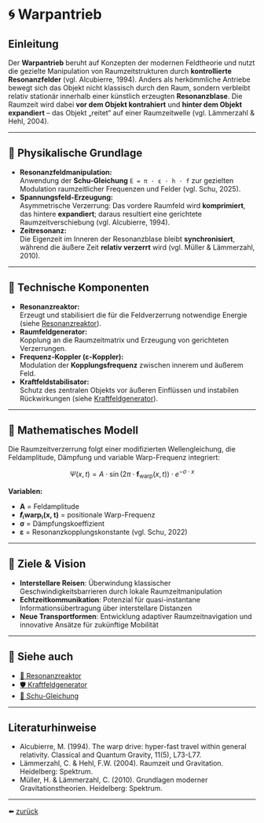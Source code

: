 # 🌀 Warpantrieb

## Einleitung

Der **Warpantrieb** beruht auf Konzepten der modernen Feldtheorie und nutzt die gezielte Manipulation von Raumzeitstrukturen durch **kontrollierte Resonanzfelder** (vgl. Alcubierre, 1994). Anders als herkömmliche Antriebe bewegt sich das Objekt nicht klassisch durch den Raum, sondern verbleibt relativ stationär innerhalb einer künstlich erzeugten **Resonanzblase**. Die Raumzeit wird dabei **vor dem Objekt kontrahiert** und **hinter dem Objekt expandiert** – das Objekt „reitet“ auf einer Raumzeitwelle (vgl. Lämmerzahl & Hehl, 2004).

---

## 🧠 Physikalische Grundlage

- **Resonanzfeldmanipulation:**  
  Anwendung der **Schu-Gleichung** `E = π · ε · h · f` zur gezielten Modulation raumzeitlicher Frequenzen und Felder (vgl. Schu, 2025).
- **Spannungsfeld-Erzeugung:**  
  Asymmetrische Verzerrung: Das vordere Raumfeld wird **komprimiert**, das hintere **expandiert**; daraus resultiert eine gerichtete Raumzeitverschiebung (vgl. Alcubierre, 1994).
- **Zeitresonanz:**  
  Die Eigenzeit im Inneren der Resonanzblase bleibt **synchronisiert**, während die äußere Zeit **relativ verzerrt** wird (vgl. Müller & Lämmerzahl, 2010).

---

## 🔧 Technische Komponenten

- **Resonanzreaktor:**  
  Erzeugt und stabilisiert die für die Feldverzerrung notwendige Energie (siehe [Resonanzreaktor](../../konzepte/resonanzreaktor/resonanzreaktor.md)).
- **Raumfeldgenerator:**  
  Kopplung an die Raumzeitmatrix und Erzeugung von gerichteten Verzerrungen.
- **Frequenz-Koppler (ε-Koppler):**  
  Modulation der **Kopplungsfrequenz** zwischen innerem und äußerem Feld.
- **Kraftfeldstabilisator:**  
  Schutz des zentralen Objekts vor äußeren Einflüssen und instabilen Rückwirkungen (siehe [Kraftfeldgenerator](../../konzepte/kraftfeldgenerator/kraftfeldgenerator.md)).

---

## 📐 Mathematisches Modell

Die Raumzeitverzerrung folgt einer modifizierten Wellengleichung, die Feldamplitude, Dämpfung und variable Warp-Frequenz integriert:

$$
\Psi(x, t) = A \cdot \sin\left(2\pi \cdot \mathbf{f}_\text{warp}(x, t)\right) \cdot e^{-σ \cdot x}
$$

**Variablen:**

- **A** = Feldamplitude
- **𝒇₍warp₎(x, t)** = positionale Warp-Frequenz
- **σ** = Dämpfungskoeffizient
- **ε** = Resonanzkopplungskonstante (vgl. Schu, 2022)

---

## 🌌 Ziele & Vision

- **Interstellare Reisen**: Überwindung klassischer Geschwindigkeitsbarrieren durch lokale Raumzeitmanipulation
- **Echtzeitkommunikation**: Potenzial für quasi-instantane Informationsübertragung über interstellare Distanzen
- **Neue Transportformen**: Entwicklung adaptiver Raumzeitnavigation und innovative Ansätze für zukünftige Mobilität

---

## 📎 Siehe auch

- [🔋 Resonanzreaktor](../Resonanzreaktor/README.md)
- [🛡️ Kraftfeldgenerator](../Kraftfeldgenerator/kraftfeldgenerator.md)
- [📐 Schu-Gleichung](../../Gleichungen/README.md)

---

## Literaturhinweise

- Alcubierre, M. (1994). The warp drive: hyper-fast travel within general relativity. Classical and Quantum Gravity, 11(5), L73-L77.
- Lämmerzahl, C. & Hehl, F.W. (2004). Raumzeit und Gravitation. Heidelberg: Spektrum.
- Müller, H. & Lämmerzahl, C. (2010). Grundlagen moderner Gravitationstheorien. Heidelberg: Spektrum.
---

⬅️ [zurück](../../README.md)
